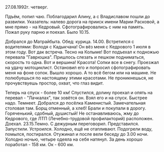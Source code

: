 27.08.1992г. четверг.

Пдъём, попил чаю. Поблагодарил Алину, а с Владиславом пошли до развилки. Указатель: налево дорога на прииск имени Марии Расковой, а мне прямо - на Кедровый. Сфотографировались с ним на память. Пожал руку парню и поехал. Было 10.15.

 Добрался до Матрайбыта. Обед: курица. 
14.00. Встретился с водителями: Володя с Кадыкчана! Он вёз меня с Кедрового 1 июля в этом году. Вот дак встреча. Тесно на Колыме!
  Вот подъехал к подножью перевала "Гаврюшка". Пришлось слезать и пешком подниматься, скорость то одна. Вот и вершина! Красота! Сопки все в снегу. Проезжал на удачу мотоциклист. Остановил его и попросил сфотографировать меня на фоне сопок. Вышло хорошо. А то всё бегом или на машине. Не полюбуешься по настоящему этими красотами. Не проникнешься, не прочувствуешь простор, охват, что глаз видит.

  Теперь на спуск - более 10 км! Спустился, долину проехал и опять на перевал - "Лачкалах", так зовётся он. Взял его и на спуск. Быстрее надо. Темнеет. Добрался до посёлка Каменистый. Замечательная столовая там. Борщ отменный, а хлеб! Брали и покупали в дорогу. Горяченький, сдобный, душистый! Не останавливаюсь, жму до Кедрового, где ЛТП (Лечебно-трудовой профилакторий) расположен.
  Доехал. 23.15.Темно. С дежурным переговорил. Представился. Запустили. Устроился. Холодно, ещё не отапливают. Подогрели воду, помылся, постирался. Отужинал и после вели беседу до 3.00 ночи. 
  Холодно ночью, четыре одеяла на себя натянул.
   За день хорошо поработал - 158 км. Ок - 600 км.
